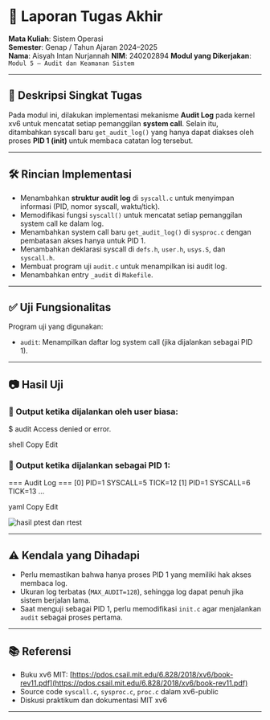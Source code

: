 # 📝 Laporan Tugas Akhir

**Mata Kuliah**: Sistem Operasi  
**Semester**: Genap / Tahun Ajaran 2024–2025  
**Nama**: Aisyah Intan Nurjannah 
**NIM**: 240202894 
**Modul yang Dikerjakan**:  
`Modul 5 – Audit dan Keamanan Sistem`

---

## 📌 Deskripsi Singkat Tugas

Pada modul ini, dilakukan implementasi mekanisme **Audit Log** pada kernel xv6 untuk mencatat setiap pemanggilan **system call**. Selain itu, ditambahkan syscall baru `get_audit_log()` yang hanya dapat diakses oleh proses **PID 1 (init)** untuk membaca catatan log tersebut.

---

## 🛠️ Rincian Implementasi

* Menambahkan **struktur audit log** di `syscall.c` untuk menyimpan informasi (PID, nomor syscall, waktu/tick).
* Memodifikasi fungsi `syscall()` untuk mencatat setiap pemanggilan system call ke dalam log.
* Menambahkan system call baru `get_audit_log()` di `sysproc.c` dengan pembatasan akses hanya untuk PID 1.
* Menambahkan deklarasi syscall di `defs.h`, `user.h`, `usys.S`, dan `syscall.h`.
* Membuat program uji `audit.c` untuk menampilkan isi audit log.
* Menambahkan entry `_audit` di `Makefile`.

---

## ✅ Uji Fungsionalitas

Program uji yang digunakan:

* `audit`: Menampilkan daftar log system call (jika dijalankan sebagai PID 1).

---

## 📷 Hasil Uji

### 📍 Output ketika dijalankan oleh user biasa:
$ audit
Access denied or error.

shell
Copy
Edit

### 📍 Output ketika dijalankan sebagai PID 1:
=== Audit Log ===
[0] PID=1 SYSCALL=5 TICK=12
[1] PID=1 SYSCALL=6 TICK=13
...

yaml
Copy
Edit

![hasil ptest dan rtest](./screenshoot5/modul5.PNG)

---

## ⚠️ Kendala yang Dihadapi

* Perlu memastikan bahwa hanya proses PID 1 yang memiliki hak akses membaca log.
* Ukuran log terbatas (`MAX_AUDIT=128`), sehingga log dapat penuh jika sistem berjalan lama.
* Saat menguji sebagai PID 1, perlu memodifikasi `init.c` agar menjalankan `audit` sebagai proses pertama.

---

## 📚 Referensi

* Buku xv6 MIT: [https://pdos.csail.mit.edu/6.828/2018/xv6/book-rev11.pdf](https://pdos.csail.mit.edu/6.828/2018/xv6/book-rev11.pdf)  
* Source code `syscall.c`, `sysproc.c`, `proc.c` dalam xv6-public  
* Diskusi praktikum dan dokumentasi MIT xv6

---
